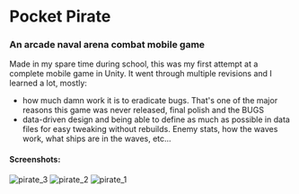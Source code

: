 # Pocket Pirate
### An arcade naval arena combat mobile game

Made in my spare time during school, this was my first attempt at a complete mobile game in Unity.
It went through multiple revisions and I learned a lot, mostly:
- how much damn work it is to eradicate bugs. That's one of the major reasons this game was never released, final polish and the BUGS
- data-driven design and being able to define as much as possible in data files for easy tweaking without rebuilds. Enemy stats, how the waves work, what ships are in the waves, etc...

#### Screenshots:
![pirate_3](https://github.com/LazyGuyWithRSI/PocketPirate/assets/72579524/d2087382-d96a-4bd5-9e41-f47481122399)
![pirate_2](https://github.com/LazyGuyWithRSI/PocketPirate/assets/72579524/093269e9-033b-456d-8563-fc82ea710eb6)
![pirate_1](https://github.com/LazyGuyWithRSI/PocketPirate/assets/72579524/1852b348-a1e1-4394-8104-1a2b6acf6589)
